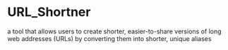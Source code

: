 # URL_Shortner
a tool that allows users to create shorter, easier-to-share versions of long web addresses (URLs) by converting them into shorter, unique aliases
